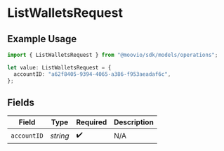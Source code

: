 # ListWalletsRequest

## Example Usage

```typescript
import { ListWalletsRequest } from "@moovio/sdk/models/operations";

let value: ListWalletsRequest = {
  accountID: "a62f8405-9394-4065-a386-f953aeadaf6c",
};
```

## Fields

| Field              | Type               | Required           | Description        |
| ------------------ | ------------------ | ------------------ | ------------------ |
| `accountID`        | *string*           | :heavy_check_mark: | N/A                |